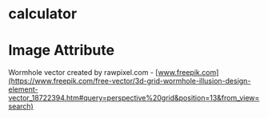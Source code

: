 # calculator
 
# Image Attribute 
Wormhole vector created by rawpixel.com - [www.freepik.com](https://www.freepik.com/free-vector/3d-grid-wormhole-illusion-design-element-vector_18722394.htm#query=perspective%20grid&position=13&from_view=search)

